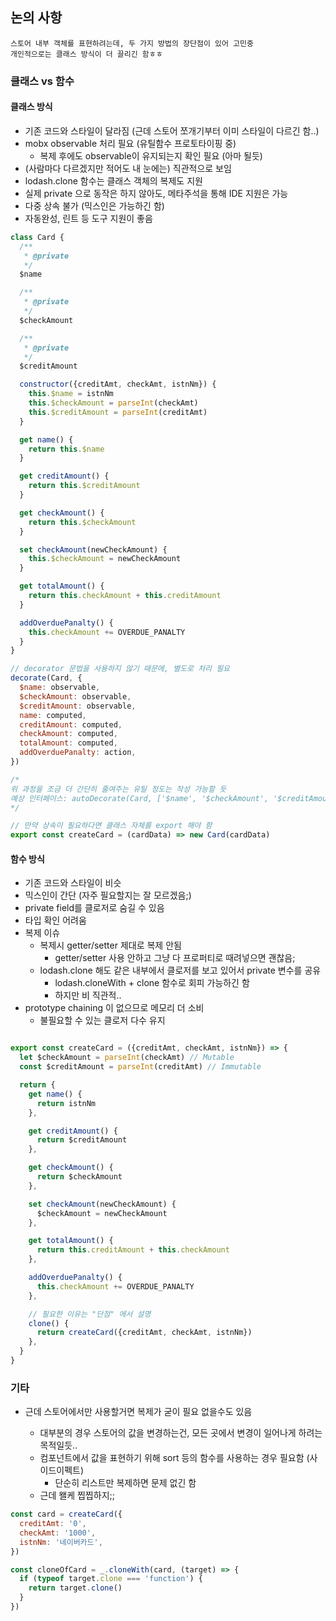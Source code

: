 ## 논의 사항

    스토어 내부 객체를 표현하려는데, 두 가지 방법의 장단점이 있어 고민중  
    개인적으로는 클래스 방식이 더 끌리긴 함ㅎㅎ

### 클래스 vs 함수

#### 클래스 방식
- 기존 코드와 스타일이 달라짐 (근데 스토어 쪼개기부터 이미 스타일이 다르긴 함..)
- mobx observable 처리 필요 (유틸함수 프로토타이핑 중)
  - 복제 후에도 observable이 유지되는지 확인 필요 (아마 될듯)
- (사람마다 다르겠지만 적어도 내 눈에는) 직관적으로 보임
- lodash.clone 함수는 클래스 객체의 복제도 지원
- 실제 private 으로 동작은 하지 않아도, 메타주석을 통해 IDE 지원은 가능
- 다중 상속 불가 (믹스인은 가능하긴 함)
- 자동완성, 린트 등 도구 지원이 좋음

```js
class Card {
  /**
   * @private
   */
  $name

  /**
   * @private
   */
  $checkAmount

  /**
   * @private
   */
  $creditAmount

  constructor({creditAmt, checkAmt, istnNm}) {
    this.$name = istnNm
    this.$checkAmount = parseInt(checkAmt)
    this.$creditAmount = parseInt(creditAmt)
  }

  get name() {
    return this.$name
  }

  get creditAmount() {
    return this.$creditAmount
  }

  get checkAmount() {
    return this.$checkAmount
  }

  set checkAmount(newCheckAmount) {
    this.$checkAmount = newCheckAmount
  }

  get totalAmount() {
    return this.checkAmount + this.creditAmount
  }

  addOverduePanalty() {
    this.checkAmount += OVERDUE_PANALTY
  }
}

// decorator 문법을 사용하지 않기 때문에, 별도로 처리 필요
decorate(Card, {
  $name: observable,
  $checkAmount: observable,
  $creditAmount: observable,
  name: computed,
  creditAmount: computed,
  checkAmount: computed,
  totalAmount: computed,
  addOverduePanalty: action,
})

/*
위 과정을 조금 더 간단히 줄여주는 유틸 정도는 작성 가능할 듯
예상 인터페이스: autoDecorate(Card, ['$name', '$checkAmount', '$creditAmount])
*/

// 만약 상속이 필요하다면 클래스 자체를 export 해야 함
export const createCard = (cardData) => new Card(cardData)
```

#### 함수 방식
- 기존 코드와 스타일이 비슷
- 믹스인이 간단 (자주 필요할지는 잘 모르겠음;)
- private field를 클로저로 숨길 수 있음
- 타입 확인 어려움
- 복제 이슈
  - 복제시 getter/setter 제대로 복제 안됨
    - getter/setter 사용 안하고 그냥 다 프로퍼티로 때려넣으면 괜찮음;
  - lodash.clone 해도 같은 내부에서 클로저를 보고 있어서 private 변수를 공유
    - lodash.cloneWith + clone 함수로 회피 가능하긴 함
    - 하지만 비 직관적..
- prototype chaining 이 없으므로 메모리 더 소비
  - 불필요할 수 있는 클로저 다수 유지

```js

export const createCard = ({creditAmt, checkAmt, istnNm}) => {
  let $checkAmount = parseInt(checkAmt) // Mutable
  const $creditAmount = parseInt(creditAmt) // Immutable

  return {
    get name() {
      return istnNm
    },

    get creditAmount() {
      return $creditAmount
    },

    get checkAmount() {
      return $checkAmount
    },

    set checkAmount(newCheckAmount) {
      $checkAmount = newCheckAmount
    },

    get totalAmount() {
      return this.creditAmount + this.checkAmount
    },

    addOverduePanalty() {
      this.checkAmount += OVERDUE_PANALTY
    },

    // 필요한 이유는 "단점" 에서 설명
    clone() {
      return createCard({creditAmt, checkAmt, istnNm})
    },
  }
}
```

### 기타

- 근데 스토어에서만 사용할거면 복제가 굳이 필요 없을수도 있음

  - 대부분의 경우 스토어의 값을 변경하는건, 모든 곳에서 변경이 일어나게 하려는 목적일듯..
  - 컴포넌트에서 값을 표현하기 위해 sort 등의 함수를 사용하는 경우 필요함 (사이드이펙트)
    - 단순히 리스트만 복제하면 문제 없긴 함
  - 근데 왤케 찝찝하지;;

```js
const card = createCard({
  creditAmt: '0',
  checkAmt: '1000',
  istnNm: '네이버카드',
})

const cloneOfCard = _.cloneWith(card, (target) => {
  if (typeof target.clone === 'function') {
    return target.clone()
  }
})
```